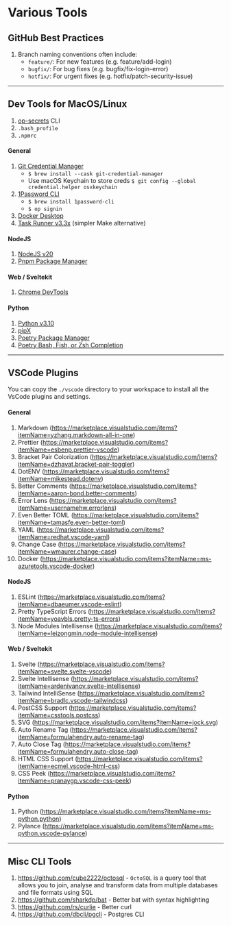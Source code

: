 # Various Tools

## GitHub Best Practices

1. Branch naming conventions often include:
   - `feature/`: For new features (e.g. feature/add-login)
   - `bugfix/`: For bug fixes (e.g. bugfix/fix-login-error)
   - `hotfix/`: For urgent fixes (e.g. hotfix/patch-security-issue)

---

## Dev Tools for MacOS/Linux

1. [op-secrets](./op-secrets/) CLI
2. `.bash_profile`
3. `.npmrc`

#### General

1. [Git Credential Manager](https://github.com/GitCredentialManager/git-credential-manager)
   - `$ brew install --cask git-credential-manager` 
   - Use macOS Keychain to store creds `$ git config --global credential.helper osxkeychain`
3. [1Password CLI](https://developer.1password.com/docs/cli/get-started)
   - `$ brew install 1password-cli`
   - `$ op signin`
4. [Docker Desktop](https://www.docker.com/products/docker-desktop)
5. [Task Runner v3.3x](https://taskfile.dev/installation) (simpler Make alternative)

#### NodeJS

1. [NodeJS v20](https://nodejs.org)
2. [Pnpm Package Manager](https://pnpm.io)

#### Web / Sveltekit

1. [Chrome DevTools](https://github.com/sveltejs/svelte-devtools)

#### Python

1. [Python v3.10](https://docs.python-guide.org/starting/install3/osx)
2. [pipX](https://github.com/pypa/pipx)
3. [Poetry Package Manager](https://python-poetry.org)
4. [Poetry Bash, Fish, or Zsh Completion](https://python-poetry.org)

---

## VSCode Plugins

You can copy the `./vscode` directory to your workspace to install all the VsCode plugins and settings.

#### General

1. Markdown (https://marketplace.visualstudio.com/items?itemName=yzhang.markdown-all-in-one)
2. Prettier (https://marketplace.visualstudio.com/items?itemName=esbenp.prettier-vscode)
3. Bracket Pair Colorization (https://marketplace.visualstudio.com/items?itemName=dzhavat.bracket-pair-toggler)
4. DotENV (https://marketplace.visualstudio.com/items?itemName=mikestead.dotenv)
5. Better Comments (https://marketplace.visualstudio.com/items?itemName=aaron-bond.better-comments)
6. Error Lens (https://marketplace.visualstudio.com/items?itemName=usernamehw.errorlens)
7. Even Better TOML (https://marketplace.visualstudio.com/items?itemName=tamasfe.even-better-toml)
8. YAML (https://marketplace.visualstudio.com/items?itemName=redhat.vscode-yaml)
9. Change Case (https://marketplace.visualstudio.com/items?itemName=wmaurer.change-case)
10. Docker (https://marketplace.visualstudio.com/items?itemName=ms-azuretools.vscode-docker)

#### NodeJS

1. ESLint (https://marketplace.visualstudio.com/items?itemName=dbaeumer.vscode-eslint)
2. Pretty TypeScript Errors (https://marketplace.visualstudio.com/items?itemName=yoavbls.pretty-ts-errors)
3. Node Modules Intellisense (https://marketplace.visualstudio.com/items?itemName=leizongmin.node-module-intellisense)

#### Web / Sveltekit

1. Svelte (https://marketplace.visualstudio.com/items?itemName=svelte.svelte-vscode)
2. Svelte Intellisense (https://marketplace.visualstudio.com/items?itemName=ardenivanov.svelte-intellisense)
3. Tailwind IntelliSense (https://marketplace.visualstudio.com/items?itemName=bradlc.vscode-tailwindcss)
4. PostCSS Support (https://marketplace.visualstudio.com/items?itemName=csstools.postcss)
5. SVG (https://marketplace.visualstudio.com/items?itemName=jock.svg)
6. Auto Rename Tag (https://marketplace.visualstudio.com/items?itemName=formulahendry.auto-rename-tag)
7. Auto Close Tag (https://marketplace.visualstudio.com/items?itemName=formulahendry.auto-close-tag)
8. HTML CSS Support (https://marketplace.visualstudio.com/items?itemName=ecmel.vscode-html-css)
9. CSS Peek (https://marketplace.visualstudio.com/items?itemName=pranaygp.vscode-css-peek)

#### Python

1. Python (https://marketplace.visualstudio.com/items?itemName=ms-python.python)
2. Pylance (https://marketplace.visualstudio.com/items?itemName=ms-python.vscode-pylance)

---

## Misc CLI Tools

1. https://github.com/cube2222/octosql - `OctoSQL` is a query tool that allows you to join, analyse and transform data from multiple databases and file formats using SQL
2. https://github.com/sharkdp/bat - Better bat with syntax highlighting
3. https://github.com/rs/curlie - Better curl
4. https://github.com/dbcli/pgcli - Postgres CLI
